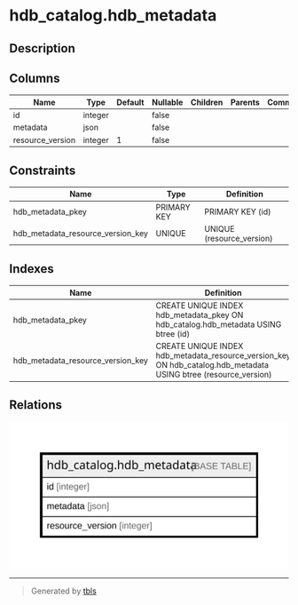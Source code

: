 # hdb_catalog.hdb_metadata

## Description

## Columns

| Name | Type | Default | Nullable | Children | Parents | Comment |
| ---- | ---- | ------- | -------- | -------- | ------- | ------- |
| id | integer |  | false |  |  |  |
| metadata | json |  | false |  |  |  |
| resource_version | integer | 1 | false |  |  |  |

## Constraints

| Name | Type | Definition |
| ---- | ---- | ---------- |
| hdb_metadata_pkey | PRIMARY KEY | PRIMARY KEY (id) |
| hdb_metadata_resource_version_key | UNIQUE | UNIQUE (resource_version) |

## Indexes

| Name | Definition |
| ---- | ---------- |
| hdb_metadata_pkey | CREATE UNIQUE INDEX hdb_metadata_pkey ON hdb_catalog.hdb_metadata USING btree (id) |
| hdb_metadata_resource_version_key | CREATE UNIQUE INDEX hdb_metadata_resource_version_key ON hdb_catalog.hdb_metadata USING btree (resource_version) |

## Relations

![er](hdb_catalog.hdb_metadata.svg)

---

> Generated by [tbls](https://github.com/k1LoW/tbls)
